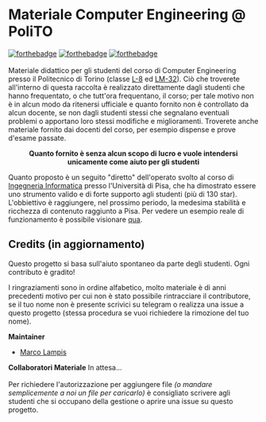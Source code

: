 # Materiale Computer Engineering @ PoliTO
[![forthebadge](https://forthebadge.com/images/badges/built-with-love.svg)](https://forthebadge.com)
[![forthebadge](https://forthebadge.com/images/badges/uses-git.svg)](https://forthebadge.com)
[![forthebadge](https://forthebadge.com/images/badges/check-it-out.svg)](https://forthebadge.com)
<br><br>
Materiale didattico per gli studenti del corso di Computer Engineering presso il Politecnico di Torino (classe [L-8](https://didattica.polito.it/pls/portal30/sviluppo.offerta_formativa_2019.vis?p_a_acc=2023&p_sdu=37&p_cds=3) ed [LM-32](https://didattica.polito.it/pls/portal30/sviluppo.offerta_formativa_2019.vis?p_a_acc=2023&p_sdu=37&p_cds=18)). Ciò che troverete all'interno di questa raccolta è realizzato direttamente dagli studenti che hanno frequentato, o che tutt'ora frequentano, il corso; per tale motivo non è in alcun modo da ritenersi ufficiale e quanto fornito non è controllato da alcun docente, se non dagli studenti stessi che segnalano eventuali problemi o apportano loro stessi modifiche e miglioramenti. Troverete anche materiale fornito dai docenti del corso, per esempio dispense e prove d'esame passate.
<p align="center"><b>Quanto fornito è senza alcun scopo di lucro e vuole intendersi unicamente come aiuto per gli studenti</b></p> 

Quanto proposto è un seguito "diretto" dell'operato svolto al corso di [Ingegneria Informatica](https://github.com/Guray00/IngegneriaInformatica) presso l'Università di Pisa, che ha dimostrato essere uno strumento valido e di forte supporto agli studenti (più di 130 star). L'obbiettivo è raggiungere, nel prossimo periodo, la medesima stabilità e ricchezza di contenuto raggiunto a Pisa. Per vedere un esempio reale di funzionamento è possibile visionare [qua](https://github.com/Guray00/IngegneriaInformatica).

## Credits (in aggiornamento)
Questo progetto si basa sull'aiuto spontaneo da parte degli studenti. Ogni contributo è gradito!

I ringraziamenti sono in ordine alfabetico, molto materiale è di anni precedenti motivo per cui non è stato possibile rintracciare il contributore, se il tuo nome non è presente scrivici su telegram o realizza una issue a questo progetto (stessa procedura se vuoi richiedere la rimozione del tuo nome).

**Maintainer** <br>
- [Marco Lampis](https://github.com/Guray00)<br>

**Collaboratori Materiale**
In attesa...<br><br>
Per richiedere l'autorizzazione per aggiungere file _(o mandare semplicemente a noi un file per caricarlo)_ è consigliato scrivere agli studenti che si occupano della gestione o aprire una issue su questo progetto.
